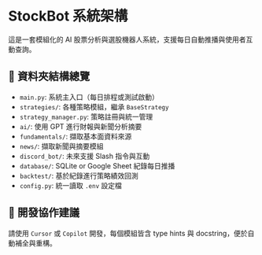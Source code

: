 # StockBot 系統架構

這是一套模組化的 AI 股票分析與選股機器人系統，支援每日自動推播與使用者互動查詢。

## 📁 資料夾結構總覽

- `main.py`: 系統主入口（每日排程或測試啟動）
- `strategies/`: 各種策略模組，繼承 `BaseStrategy`
- `strategy_manager.py`: 策略註冊與統一管理
- `ai/`: 使用 GPT 進行財報與新聞分析摘要
- `fundamentals/`: 擷取基本面資料來源
- `news/`: 擷取新聞與摘要模組
- `discord_bot/`: 未來支援 Slash 指令與互動
- `database/`: SQLite or Google Sheet 紀錄每日推播
- `backtest/`: 基於紀錄進行策略績效回測
- `config.py`: 統一讀取 `.env` 設定檔

## 🧩 開發協作建議

請使用 `Cursor` 或 `Copilot` 開發，每個模組皆含 type hints 與 docstring，便於自動補全與重構。
